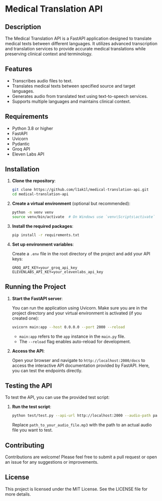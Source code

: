 # Medical Translation API

## Description

The Medical Translation API is a FastAPI application designed to translate medical texts between different languages. It utilizes advanced transcription and translation services to provide accurate medical translations while preserving clinical context and terminology.

## Features

- Transcribes audio files to text.
- Translates medical texts between specified source and target languages.
- Generates audio from translated text using text-to-speech services.
- Supports multiple languages and maintains clinical context.

## Requirements

- Python 3.8 or higher
- FastAPI
- Uvicorn
- Pydantic
- Groq API
- Eleven Labs API

## Installation

1. **Clone the repository**:

   ```bash
   git clone https://github.com/l1ak1l/medical-translation-api.git
   cd medical-translation-api
   ```

2. **Create a virtual environment** (optional but recommended):

   ```bash
   python -m venv venv
   source venv/bin/activate  # On Windows use `venv\Scripts\activate`
   ```

3. **Install the required packages**:

   ```bash
   pip install -r requirements.txt
   ```

4. **Set up environment variables**:

   Create a `.env` file in the root directory of the project and add your API keys:

   ```plaintext
   GROQ_API_KEY=your_groq_api_key
   ELEVENLABS_API_KEY=your_elevenlabs_api_key
   ```

## Running the Project

1. **Start the FastAPI server**:

   You can run the application using Uvicorn. Make sure you are in the project directory and your virtual environment is activated (if you created one):

   ```bash
   uvicorn main:app --host 0.0.0.0 --port 2000 --reload
   ```

   - `main:app` refers to the `app` instance in the `main.py` file.
   - The `--reload` flag enables auto-reload for development.

2. **Access the API**:

   Open your browser and navigate to `http://localhost:2000/docs` to access the interactive API documentation provided by FastAPI. Here, you can test the endpoints directly.

## Testing the API

To test the API, you can use the provided test script:

1. **Run the test script**:

   ```bash
   python test/test.py --api-url http://localhost:2000 --audio-path path_to_your_audio_file.mp3 --source-lang en-US --target-lang hi-IN --output-dir test
   ```

   Replace `path_to_your_audio_file.mp3` with the path to an actual audio file you want to test.

## Contributing

Contributions are welcome! Please feel free to submit a pull request or open an issue for any suggestions or improvements.

## License

This project is licensed under the MIT License. See the LICENSE file for more details.